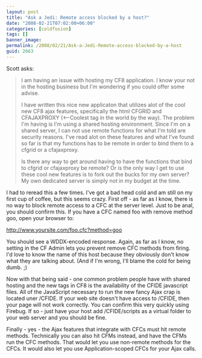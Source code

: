 ```yaml
---
layout: post
title: "Ask a Jedi: Remote access blocked by a host?"
date: "2008-02-21T07:02:00+06:00"
categories: [coldfusion]
tags: []
banner_image: 
permalink: /2008/02/21/Ask-a-Jedi-Remote-access-blocked-by-a-host
guid: 2663
---
```


Scott asks:

<blockquote>
<p>
I am having an issue with hosting my CF8 application.  I
know your not in the hosting business but I'm wondering if you could offer some advise.

I have written this nice new applicaton that utilizes alot of the cool new CF8 ajax features, specifically the html CFGRID and CFAJAXPROXY (&lt;--Coolest tag in the world by the way).  The problem I'm having is I'm using a
shared hosting environment. Since I'm on a shared server, I can not use remote functions for what I'm told are security reasons.  I've read alot on these features and what I've found so far is that my functions has to be remote
in order to bind them to a cfgrid or a cfajaxproxy.

Is there any way to get around having to have the functions that bind to cfgrid or cfajaxproxy be remote?  Or is the only way I get to use these cool new features is to fork out
the bucks for my own server?  My own dedicated server is simply not in my budget at the time.
</p>
</blockquote>

I had to reread this a few times. I've got a bad head cold and am still on my first cup of coffee, but this seems crazy. First off - as far as I know, there is no way to block remote access to a CFC at the server level. Just to be anal, you should confirm this. If you have a CFC named foo with remove method goo, open your browser to:

http://www.yoursite.com/foo.cfc?method=goo

You should see a WDDX-encoded response. Again, as far as I know, no setting in the CF Admin lets you prevent remove CFC methods from firing. I'd love to know the name of this host because they obviously don't know what they are talking about. (And if I'm wrong, I'll blame the cold for being dumb. ;)

Now with that being said - one common problem people have with shared hosting and the new tags in CF8 is the availability of the CFIDE javascript files. All of the JavaScript necessary to run the new fancy Ajax crap is located uner /CFIDE. If your web site doesn't have access to /CFIDE, then your page will not work correctly. You can confirm this very quickly using Firebug. If so - just have your host add /CFIDE/scripts as a virtual folder to your web server and you should be fine.

Finally - yes - the Ajax features that integrate with CFCs must hit remote methods. Technically you can also hit CFMs instead, and have the CFMs run the CFC methods. That would let you use non-remote methods for the CFCs. It would also let you use Application-scoped CFCs for your Ajax calls.